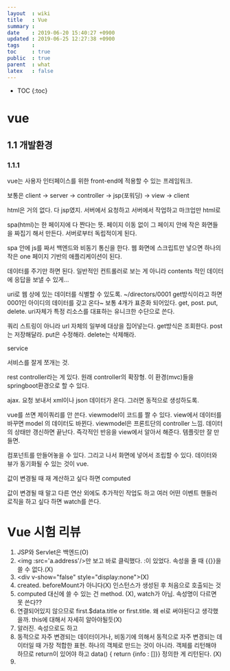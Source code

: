```yaml
---
layout  : wiki
title   : Vue
summary : 
date    : 2019-06-20 15:40:27 +0900
updated : 2019-06-25 12:27:38 +0900
tags    : 
toc     : true
public  : true
parent  : what
latex   : false
---
```

* TOC
{:toc}

# vue

## 1.1 개발환경

### 1.1.1
vue는 사용자 인터페이스를 위한 front-end에 적용할 수 있는 프레임워크.


보통은 client -> server -> controller -> jsp(포워딩) -> view -> client

html은 거의 없다. 다 jsp였지. 서버에서 요청하고 서버에서 작업하고 마크업만 html로

spa(html)는 한 페이지에 다 짠다는 뜻. 페이지 이동 없이 그 페이지 안에 작은 화면들을 짜집기 해서 만든다. 서버로부터 독립적이게 된다. 

spa 안에 js를 짜서 백엔드와 비동기 통신을 한다. 웹 화면에 스크립트만 넣으면 하나의 작은 one 페이지 기반의 애플리케이션이 된다.

데이터를 주기만 하면 된다. 일반적인 컨트롤러로 보는 게 아니라 contents 적인 데이터에 응답을 보낼 수 있게...

uri로 웹 상에 있는 데이터를 식별할 수 있도록. ~/directors/0001   get방식이라고 하면 0001인 아이디의 데이터를 갖고 온다~
보통 4개가 표준화 되어있다. get, post. put, delete. uri자체가 특정 리소스를 대표하는 유니크한 수단으로 쓴다. 

쿼리 스트링이 아니라 url 자체의 일부에 대상을 집어넣는다. 
get방식은 조회한다. post는 저장해달라. put은 수정해라. delete는 삭제해라.

service

서비스를 잘게 쪼개는 것.

rest controller라는 게 있다. 원래 controller의 확장형. 이 환경(mvc)들을 springboot환경으로 할 수 있다.

ajax. 요청 보내서 xml이나 json 데이터가 온다. 그러면 동적으로 생성하도록. 

vue를 쓰면 제이쿼리를 안 쓴다. viewmodel이 코드를 짤 수 있다. view에서 데이터를 바꾸면 model 의 데이터도 바뀐다. viewmodel은 프론트단의 controller 느낌.
데이터의 상태만 갱신하면 끝난다. 즉각적인 반응을 view에서 알아서 해준다. 템플릿만 잘 만들면. 

컴포넌트를 만들어놓을 수 있다. 그리고 나서 화면에 넣어서 조립할 수 있다.
데이터와 뷰가 동기화될 수 있는 것이 vue.

값이 변경될 때 재 계산하고 싶다 하면 computed

값이 변경될 때 말고 다른 연산 외에도 추가적인 작업도 하고 여러 어떤 이벤트 핸들러 로직을 하고 싶다 하면 watch를 쓴다.

# Vue 시험 리뷰

1. JSP와 Servlet은 백엔드(O)
2. <img :src='a.address'/\>만 보고 바로 클릭했다. :이 있었다. 속성을 줄 때 {{}}을 쓸 수 없다.(X)
3. \<div v-show="false" style="display:none"\>(X)
4. created. beforeMount가 아니다(X) 인스턴스가 생성된 후 처음으로 호출되는 것
5. computed 대신에 쓸 수 있는 건 method. (X), watch가 아님. 속성명이 다르면 못 쓴다??
6. 연결되어있지 않으므로 first.$data.title or first.title. 왜 el로 써야된다고 생각했을까. this에 대해서 자세히 알아야될듯(X)
7. 알러진. 속성으로도 하고
8. 동적으로 자주 변경되는 데이터이거나, 비동기에 의해서 동적으로 자주 변경되는 데이터일 때 가장 적합한 표현. 하나의 객체로 만드는 것이 아니라. 객체를 리턴해야 하므로 return이 있어야 하고 data() { return {info : []}} 정의한 게 리턴된다. (X)
9. 

